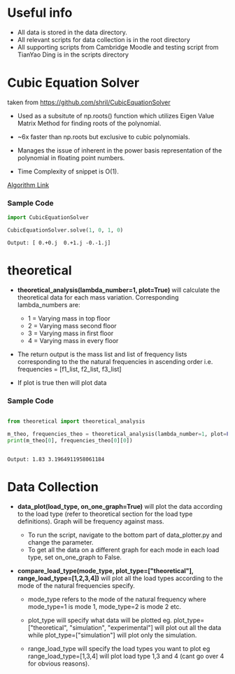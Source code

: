 # Useful info
* All data is stored in the data directory.
* All relevant scripts for data collection is in the root directory
* All supporting scripts from Cambridge Moodle and testing script from TianYao Ding is in the scripts directory


# Cubic Equation Solver

taken from https://github.com/shril/CubicEquationSolver


* Used as a subsitute of np.roots() function which utilizes Eigen Value Matrix Method for finding roots of the polynomial.

  

* ~6x faster than np.roots but exclusive to cubic polynomials.

  

* Manages the issue of inherent in the power basis representation of the polynomial in floating point numbers.

  

* Time Complexity of snippet is O(1).

  

[Algorithm Link](http://www.1728.org/cubic2.htm)

  

### Sample Code
```python
import CubicEquationSolver

CubicEquationSolver.solve(1, 0, 1, 0)
```
```
Output: [ 0.+0.j  0.+1.j -0.-1.j]
```

  

# theoretical

* **theoretical_analysis(lambda_number=1, plot=True)** will calculate the theoretical data for each mass variation. Corresponding lambda_numbers are:
	* 1 = Varying mass in top floor
	* 2 = Varying mass second floor
	* 3 = Varying mass in first floor
	* 4 = Varying mass in every floor

* The return output is the mass list and list of frequency lists corresponding to the the natural frequencies in ascending order i.e. frequencies = [f1_list, f2_list, f3_list]

* If plot is true then will plot data

### Sample Code

```python

from theoretical import theoretical_analysis

m_theo, frequencies_theo = theoretical_analysis(lambda_number=1, plot=False)
print(m_theo[0], frequencies_theo[0][0])

```

```

Output: 1.83 3.1964911958061184

```

# Data Collection
* **data_plot(load_type, on_one_graph=True)** will plot the data according to the load type (refer to theoretical section for the load type definitions). Graph will be frequency against mass.
	* To run the script, navigate to the bottom part of data_plotter.py and change the parameter.
	* To get all the data on a different graph for each mode in each load type, set on_one_graph to False.


* **compare_load_type(mode_type, plot_type=["theoretical"], range_load_type=[1,2,3,4])** will plot all the load types according to the mode of the natural frequencies specify.

	* mode_type refers to the mode of the natural frequency where mode_type=1 is mode 1, mode_type=2 is mode 2 etc.

	* plot_type will specify what data will be plotted eg. plot_type=["theoretical", "simulation", "experimental"] will plot out all the data while plot_type=["simulation"] will plot only the simulation.

	* range_load_type will specify the load types you want to plot eg range_load_type=[1,3,4] will plot load type 1,3 and 4 (cant go over 4 for obvious reasons).